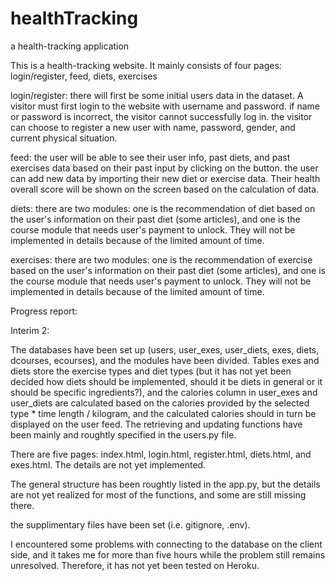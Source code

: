 # healthTracking
a health-tracking application

This is a health-tracking website. It mainly consists of four pages: login/register, feed, diets, exercises

login/register: there will first be some initial users data in the dataset. A visitor must first login to the website with username and password. if name or password is incorrect, the visitor cannot successfully log in. the visitor can choose to register a new user with name, password, gender, and current physical situation.

feed: the user will be able to see their user info, past diets, and past exercises data based on their past input by clicking on the button. the user can add new data by importing their new diet or exercise data. Their health overall score will be shown on the screen based on the calculation of data. 

diets: there are two modules: one is the recommendation of diet based on the user's information on their past diet (some articles), and one is the course module that needs user's payment to unlock. They will not be implemented in details because of the limited amount of time.

exercises: there are two modules: one is the recommendation of exercise based on the user's information on their past diet (some articles), and one is the course module that needs user's payment to unlock. They will not be implemented in details because of the limited amount of time.

Progress report:

Interim 2:

The databases have been set up (users, user_exes, user_diets, exes, diets, dcourses, ecourses), and the modules have been divided. Tables exes and diets store the exercise types and diet types (but it has not yet been decided how diets should be implemented, should it be diets in general or it should be specific ingredients?), and the calories column in user_exes and user_diets are calculated based on the calories provided by the selected type * time length / kilogram, and the calculated calories should in turn be displayed on the user feed. The retrieving and updating functions have been mainly and roughtly specified in the users.py file.

There are five pages: index.html, login.html, register.html, diets.html, and exes.html. The details are not yet implemented.

The general structure has been roughtly listed in the app.py, but the details are not yet realized for most of the functions, and some are still missing there. 

the supplimentary files have been set (i.e. gitignore, .env). 

I encountered some problems with connecting to the database on the client side, and it takes me for more than five hours while the problem still remains unresolved. Therefore, it has not yet been tested on Heroku.

